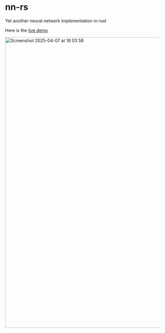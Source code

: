 # nn-rs
Yet another neural network implementation in rust

Here is the [live demo](https://www.driedyellowpeach.us/playground/canvas)

<img width="942" alt="Screenshot 2025-04-07 at 18 03 58" src="https://github.com/user-attachments/assets/4f44a5b7-d596-4588-b830-f84e4a217d03" />

